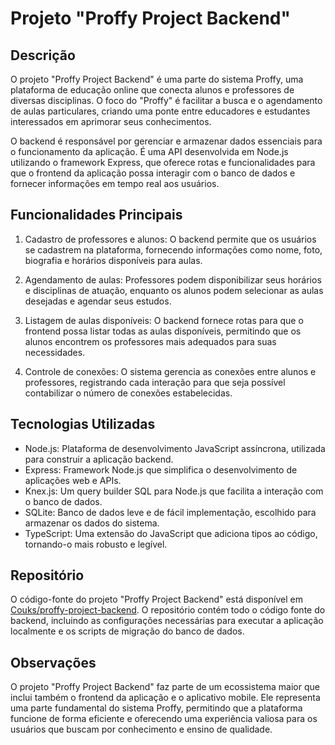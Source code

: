 # Projeto "Proffy Project Backend"

## Descrição

O projeto "Proffy Project Backend" é uma parte do sistema Proffy, uma plataforma de educação online que conecta alunos e professores de diversas disciplinas. O foco do "Proffy" é facilitar a busca e o agendamento de aulas particulares, criando uma ponte entre educadores e estudantes interessados em aprimorar seus conhecimentos.

O backend é responsável por gerenciar e armazenar dados essenciais para o funcionamento da aplicação. É uma API desenvolvida em Node.js utilizando o framework Express, que oferece rotas e funcionalidades para que o frontend da aplicação possa interagir com o banco de dados e fornecer informações em tempo real aos usuários.

## Funcionalidades Principais

1. Cadastro de professores e alunos: O backend permite que os usuários se cadastrem na plataforma, fornecendo informações como nome, foto, biografia e horários disponíveis para aulas.

2. Agendamento de aulas: Professores podem disponibilizar seus horários e disciplinas de atuação, enquanto os alunos podem selecionar as aulas desejadas e agendar seus estudos.

3. Listagem de aulas disponíveis: O backend fornece rotas para que o frontend possa listar todas as aulas disponíveis, permitindo que os alunos encontrem os professores mais adequados para suas necessidades.

4. Controle de conexões: O sistema gerencia as conexões entre alunos e professores, registrando cada interação para que seja possível contabilizar o número de conexões estabelecidas.

## Tecnologias Utilizadas

- Node.js: Plataforma de desenvolvimento JavaScript assíncrona, utilizada para construir a aplicação backend.
- Express: Framework Node.js que simplifica o desenvolvimento de aplicações web e APIs.
- Knex.js: Um query builder SQL para Node.js que facilita a interação com o banco de dados.
- SQLite: Banco de dados leve e de fácil implementação, escolhido para armazenar os dados do sistema.
- TypeScript: Uma extensão do JavaScript que adiciona tipos ao código, tornando-o mais robusto e legível.

## Repositório

O código-fonte do projeto "Proffy Project Backend" está disponível em [Couks/proffy-project-backend](https://github.com/Couks/proffy-project-backend). O repositório contém todo o código fonte do backend, incluindo as configurações necessárias para executar a aplicação localmente e os scripts de migração do banco de dados.

## Observações

O projeto "Proffy Project Backend" faz parte de um ecossistema maior que inclui também o frontend da aplicação e o aplicativo mobile. Ele representa uma parte fundamental do sistema Proffy, permitindo que a plataforma funcione de forma eficiente e oferecendo uma experiência valiosa para os usuários que buscam por conhecimento e ensino de qualidade.
